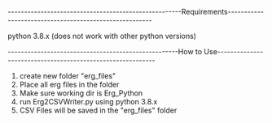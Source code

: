-----------------------------------------------------Requirements-------------------------------------------------------

python 3.8.x
(does not work with other python versions)

----------------------------------------------------How to Use-----------------------------------------------------------

1. create new folder "erg_files"
2. Place all erg files in the folder
3. Make sure working dir is Erg_Python
4. run Erg2CSVWriter.py using python 3.8.x
5. CSV Files will be saved in the "erg_files" folder 

